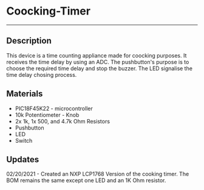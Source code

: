 # Coocking-Timer
***
## Description
This device is a time counting appliance made for 
coocking purposes. It receives the time delay by 
using an ADC. The pushbutton's purpose is to 
choose the required time delay and stop the buzzer.
The LED signalise the time delay chosing process.
## Materials
* PIC18F45K22 - microcontroller
* 10k Potentiometer - Knob
* 2x 1k, 1x 500, and 4.7k Ohm Resistors
* Pushbutton
* LED
* Switch
## Updates
02/20/2021 - Created an NXP LCP1768 Version of the 
cooking timer. The BOM remains the same except
one LED and an 1K Ohm resistor.
